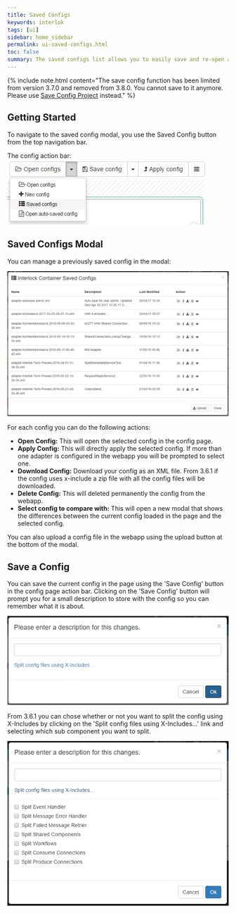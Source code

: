 ```yaml
---
title: Saved Configs
keywords: interlok
tags: [ui]
sidebar: home_sidebar
permalink: ui-saved-configs.html
toc: false
summary: The saved configs list allows you to easily save and re-open adapter configurations.
---
```


{% include note.html content="The save config function has been limited from version 3.7.0 and removed from 3.8.0. You cannot save to it anymore. Please use [Save Config Project](ui-saved-config-projects.html) instead." %}

## Getting Started ##

To navigate to the saved config modal, you use the Saved Config button from the top navigation bar.

The config action bar:
![Config page with Saved Configs button showing](./images/ui-user-guide/config-saved-configs-button.png)

## Saved Configs Modal ##

You can manage a previously saved config in the modal:

![Config page saved configs modal](./images/ui-user-guide/config-saved-configs.png)

For each config you can do the following actions:

- **Open Config:** This will open the selected config in the config page.
- **Apply Config:** This will directly apply the selected config. If more than one adapter is configured in the webapp you will be prompted to select one.
- **Download Config:** Download your config as an XML file. From 3.6.1 if the config uses x-include a zip file with all the config files will be downloaded.
- **Delete Config:** This will deleted permanently the config from the webapp.
- **Select config to compare with:** This will open a new modal that shows the differences between the current config loaded in the page and the selected config.

You can also upload a config file in the webapp using the upload button at the bottom of the modal.

## Save a Config ##

You can save the current config in the page using the 'Save Config' button in the config page action bar.
Clicking on the 'Save Config' button will prompt you for a small description to store with the config so you can remember what it is about.

![Config page save config modal](./images/ui-user-guide/config-save-config.png)

From 3.6.1 you can chose whether or not you want to split the config using X-Includes by clicking on the 'Split config files using X-Includes…' link and selecting which sub component you want to split.

![Config page save config modal](./images/ui-user-guide/config-save-config-x-includes.png)


